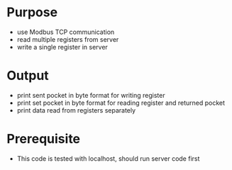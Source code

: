 # Purpose
- use Modbus TCP communication
- read multiple registers from server
- write a single register in server

# Output
- print sent pocket in byte format for writing register
- print set pocket in byte format for reading register and returned pocket
- print data read from registers separately

# Prerequisite
- This code is tested with localhost, should run server code first 
